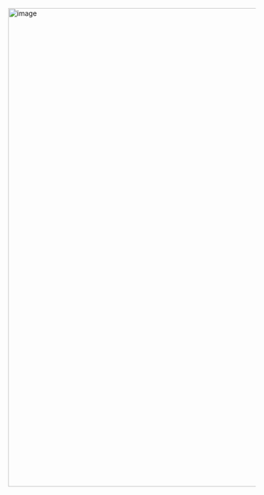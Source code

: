 <img width="1919" height="973" alt="image" src="https://github.com/user-attachments/assets/db235d4a-8a84-4e7e-b5b7-aeb0a931dacb" />
